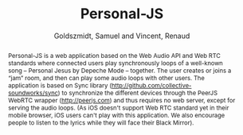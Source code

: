 --- 
title: "Personal-JS" 
abstract: "Personal-JS is a web application based on the Web Audio API and Web RTC standards where connected users play synchronously loops of a well-known song – Personal Jesus by Depeche Mode – together. The user creates or joins a “jam” room, and then can play some audio loops with other users. The application is based on Sync library (http://github.com/collective-soundworks/sync) to synchronize the different devices through the PeerJS WebRTC wrapper (http://peerjs.com) and thus requires no web server, except for serving the audio loops. (As iOS doesn't support Web RTC standard yet in their mobile browser, iOS users can't play with this application. We also encourage people to listen to the lyrics while they will face their Black Mirror)." 
address: "Atlanta, Georgia" 
author: "Goldszmidt, Samuel and Vincent, Renaud"
webAuthor: "Samuel Goldszmidt, Renaud Vincent" 
booktitle: "Proceedings of the International Web Audio Conference" 
editor: "Freeman, Jason and Lerch, Alexander and Paradis, Matthew" 
month: "April"
pages: "" 
publisher: "Georgia Tech" 
series: "WAC '16"
track: "Artwork"  
year: "2016" 
id: "2016_EA_30" 
tags: year2016
media: none 
pdflink: /_data/papers/pdf/2016/2016_30.pdf
ISSN: 2663-5844
---